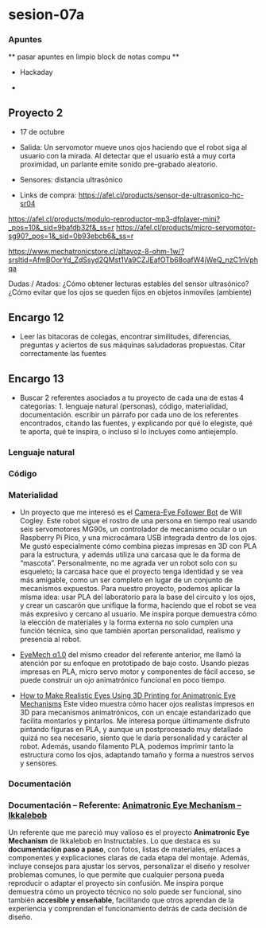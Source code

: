 # sesion-07a

### Apuntes
** pasar apuntes en limpio block de notas compu **
- Hackaday

- 
## Proyecto 2

- 17 de octubre 

- Salida: Un servomotor mueve unos ojos haciendo que el robot siga al usuario con la mirada. Al detectar que el usuario está a muy corta proximidad, un parlante emite sonido pre-grabado aleatorio.

- Sensores:
distancia ultrasónico

- Links de compra:
https://afel.cl/products/sensor-de-ultrasonico-hc-sr04

https://afel.cl/products/modulo-reproductor-mp3-dfplayer-mini?_pos=10&_sid=9bafdb32f&_ss=r
https://afel.cl/products/micro-servomotor-sg90?_pos=1&_sid=0b93ebcb6&_ss=r

https://www.mechatronicstore.cl/altavoz-8-ohm-1w/?srsltid=AfmBOorYd_ZdSsyd2QMst1Va9CZJEafOTb68oafW4jWeQ_nzC1nVphqa

Dudas / Atados:
¿Cómo obtener lecturas estables del sensor ultrasónico?
¿Cómo evitar que los ojos se queden fijos en objetos inmoviles (ambiente)

## Encargo 12
           
- Leer las bitacoras de colegas, encontrar similitudes, diferencias, preguntas y aciertos de sus máquinas saludadoras propuestas. Citar correctamente las fuentes

## Encargo 13
- Buscar 2 referentes asociados a tu proyecto de cada una de estas 4 categorías: 1. lenguaje natural (personas), código, materialidad, documentación. escribir un párrafo por cada uno de los referentes encontrados, citando las fuentes, y explicando por qué lo elegiste, qué te aporta, qué te inspira, o incluso si lo incluyes como antiejemplo.

### Lenguaje natural 

### Código

### Materialidad

- Un proyecto que me interesó es el [Camera-Eye Follower Bot](https://www.notion.so/nilheim-mechatronics/Camera-Eye-Follower-Bot-25524779b64d80969680f8a0c32fa703) de Will Cogley. Este robot sigue el rostro de una persona en tiempo real usando seis servomotores MG90s, un controlador de mecanismo ocular o un Raspberry Pi Pico, y una microcámara USB integrada dentro de los ojos. Me gustó especialmente cómo combina piezas impresas en 3D con PLA para la estructura, y además utiliza una carcasa que le da forma de “mascota”. Personalmente, no me agrada ver un robot solo con su esqueleto; la carcasa hace que el proyecto tenga identidad y se vea más amigable, como un ser completo en lugar de un conjunto de mecanismos expuestos. Para nuestro proyecto, podemos aplicar la misma idea: usar PLA del laboratorio para la base del circuito y los ojos, y crear un cascarón que unifique la forma, haciendo que el robot se vea más expresivo y cercano al usuario. Me inspira porque demuestra cómo la elección de materiales y la forma externa no solo cumplen una función técnica, sino que también aportan personalidad, realismo y presencia al robot.

- [EyeMech α1.0](https://willcogley.notion.site/Will-Cogley-Project-Archive-75a4864d73ab4361ab26cabaadaec33a) del mismo creador del referente anterior, me llamó la atención por su enfoque en prototipado de bajo costo. Usando piezas impresas en PLA, micro servo motor y componentes de fácil acceso, se puede construir un ojo animatrónico funcional en poco tiempo.

- [How to Make Realistic Eyes Using 3D Printing for Animatronic Eye Mechanisms](https://www.instructables.com/How-to-Make-Realistic-Eyes-Using-3D-Printing-for-Anim/) Este video muestra cómo hacer ojos realistas impresos en 3D para mecanismos animatrónicos, con un encaje estandarizado que facilita montarlos y pintarlos. Me interesa porque últimamente disfruto pintando figuras en PLA, y aunque un postprocesado muy detallado quizá no sea necesario, siento que le daría personalidad y carácter al robot. Además, usando filamento PLA, podemos imprimir tanto la estructura como los ojos, adaptando tamaño y forma a nuestros servos y sensores.

### Documentación
### Documentación – Referente: [Animatronic Eye Mechanism – Ikkalebob](https://www.instructables.com/Animatronic-Eye-Mechanism/)

Un referente que me pareció muy valioso es el proyecto **Animatronic Eye Mechanism** de Ikkalebob en Instructables. Lo que destaca es su **documentación paso a paso**, con fotos, listas de materiales, enlaces a componentes y explicaciones claras de cada etapa del montaje. Además, incluye consejos para ajustar los servos, personalizar el diseño y resolver problemas comunes, lo que permite que cualquier persona pueda reproducir o adaptar el proyecto sin confusión. Me inspira porque demuestra cómo un proyecto técnico no solo puede ser funcional, sino también **accesible y enseñable**, facilitando que otros aprendan de la experiencia y comprendan el funcionamiento detrás de cada decisión de diseño.

